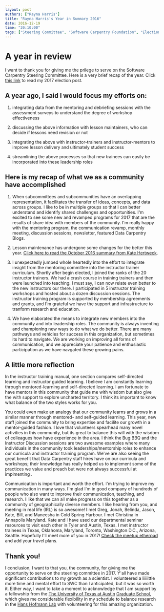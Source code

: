 ```yaml
---
layout: post
authors: ["Rayna Harris"]
title: "Rayna Harris's Year in Summary 2016"
date: 2016-12-19
time: "20:10:00"
tags: ["Steering Committee", "Software Carpentry Foundation", "Election 2016"]
---
```


# A year in review 
I want to thank you for giving me the prilege to serve on the Software Carpentry Steering Committee. Here is a very brief recap of the year. Click [this link]({{site.baseurl}}/blog/2016/01/steering-harris.html) to read my 2017 election post. 

## A year ago, I said I would focus my efforts on:

1. integrating data from the mentoring and debriefing sessions with the assessment surveys to understand the degree of workshop effectiveness 

2. discussing the above information with lesson maintainers, who can decide if lessons need revision or not

3. integrating the above with instructor-trainers and instructor-mentors to improve lesson delivery and ultimately student success

4. streamlining the above processes so that new trainees can easily be incorporated into these leadership roles

## Here is my recap of what we as a community have accomplished

1. When subcommittees and subcommunities have an overlapping representation, it facilitates the transfer of ideas, concepts, and data across groups. I like to be in multiple groups so that I can better understand and identify shared challenges and opportunities. I'm excited to see some new and revamped programs for 2017 that are the results of share idea with members of the community. I'm really happy with the mentoring program, the communication revamp, monthly meeting, discussion sessions, newsletter, featured Data Carpentry Blogs. 

2. Lesson maintenance has undergone some changes for the better this year. [Click here to read the October 2016 summary from Kate Hertweck](https://software-carpentry.org/blog/2016/10/maintainers-meeting.html).

3. I unexpectedly jumped whole heartedly into the effort to integrate insight from the mentoring committee into the instructor trainer curriculum. Shortly after begin elected, I joined the ranks of the 20 instructor trainers. We had a crash course in training trainers and then were launched into teaching. I must say, I can now relate even better to the new instructors our there. I participated in 5 instructor training workshops and hosted about a dozen discussion sessions. The instructor training program is supported by membership agreements and grants, and I'm grateful we have the support and infrastructure to tranform research and education. 

4. We have elaborated the means to integrate new members into the community and into leadership roles. The community is always inventing and championing new ways to do what we do better. There are many pathways and vehicles for success in this organization, but sometimes its hard to navigate. We are working on improving all forms of communication, and we appreciate your patience and enthusiastic participation as we have navgated these growing pains. 

## A little more reflection
In the instructor training manual, one section compares self-directed learning and instructor guided learning. I believe I am constantly learning through mentored-learning and self-directed learning. I am fortunate to have mentors in this community that guide me with wisdom but also give the with support to explore uncharted territory. I think its important to know what balance of the two styles works for you. 

You could even make an analogy that our community learns and grows in a similar manner through mentored- and self-guided learning. This year, new staff joined the community to bring expertise and facilite our growth in a mentor-guided fashion. I love that volunteers spearhead many novel activities in this community, but its great to balance this will with the wisdom of colleagues how have experience in the area. I think the Bug BBQ and the Instructor Discussion sessions are two awesome examples where many individuals in the community took leaderships/mentorship roles to enhance our curricula and instructor training program. We've are also seeing the great benefit that Data Carpentry staff hires have on our curricula and workshops; their knowledge has really helped us to implement some of the practices we value and preach but were not always successful at implmenting . 

Communication is important and worth the effort. I'm trying to improve my communication in many ways. I'm glad I'm in good company of hundreds of people who also want to improve their communication, teaching, and research. I like that we can all make progress on this together as a community of geographically diverse members. 
I like hearing from you, and meeting in real life (IRL) is so awesome! I met Greg, Jonah, Belinda, Jason, Kate, Bill, and Maneesha in Cold Spring Harbour. I met Christina in Annapolis Maryland. Kate and I have used our departmental seminar resources to visit each other in Tyler and Austin, Texas. I met instructor trainees in Texas, Oklahoma, Maryland, Toronto, Washington D.C., Arizona, Seattle. Hopefully I'll meet more of you in 2017! [Check the meetup etherpad](http://pad.software-carpentry.org/swc-events-meetup) and add your travel plans.  

## Thank you!
I conclusion, I want to that you, the community, for giving me the opportunity to serve on the steering committee in 2017. Y'all have made significant contributions to  my growth as a scientist. I volunteered a liiiiittle more time and mental effort to SWC than I anticipated, but it was so worth it. Either way, I want to take a moment to acknowledge that I am support by a fellowship from the [The University of Texas at Austin](http://www.utexas.edu/) [Graduate School](https://gradschool.utexas.edu/), which gives me considerable flexibility in my schedule to balance research in the [Hans Hofmann Lab](https://cichlid.biosci.utexas.edu/) with volunteering for this amazing organization.   
